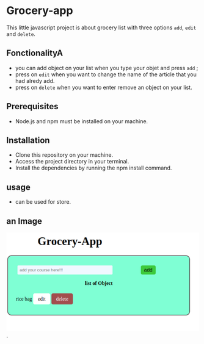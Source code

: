 <!--deno-lint-ignore-file  -->
# Grocery-app
This little javascript project is about grocery list with three options `add`, `edit` and `delete`.
## FonctionalityA
- you can add object on your list when you type your objet and press `add` ;
- press on `edit` when you want to change the name   of the article that you had alredy add.
- press on `delete` when you want to enter remove an object on your list.

## Prerequisites
- Node.js and npm must be installed on your machine.

## Installation
- Clone this repository on your machine.
- Access the project directory in your terminal. <!--eslint-disable-line -->
- Install the dependencies by running the npm install command.

## usage
- can be used for store.

## an Image
![alt text](./assets/images/Screenshot%20from%202023-09-06%2011-10-51.png).
